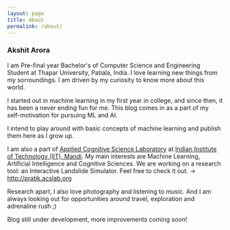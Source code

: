 ```yaml
---
layout: page
title: About
permalink: /about/
---
```


<h3>Akshit Arora</h3>
I am Pre-final year Bachelor's of Computer Science and Engineering Student at Thapar University, Patiala, India. I love learning new things from my sorroundings. I am driven by my curiosity to know more about this world.

I started out in machine learning in my first year in college, and since then, it has been a never ending fun for me. This blog comes in as a part of my self-motivation for pursuing ML and AI. 

I intend to play around with basic concepts of machine learning and publish them here as I grow up.

I am also a part of <a href="pratik.acslab.org">Applied Cognitive Science Laboratory</a> at <a href="http://iitmandi.ac.in/">Indian Institute of Technology (IIT), Mandi</a>. My main interests are Machine Learning, Artificial Intelligence and Cognitive Sciences. We are working on a research tool: an Interactive Landslide Simulator. Feel free to check it out. -> <a href="http://pratik.acslab.org" title="Interactive Landslide Simulator">http://pratik.acslab.org</a>

Research apart, I also love photography and listening to music. And I am always looking out for opportunities around travel, exploration and adrenaline rush ;)

Blog still under development, more improvements coming soon!
